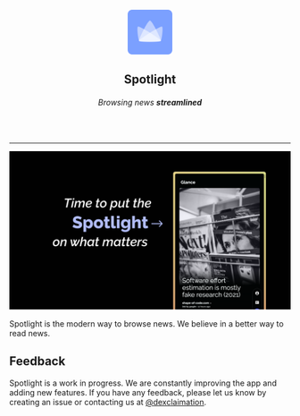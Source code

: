 <div align="center">
  <br />

  <img width="80" src="packages/web/static/spotlight-app.png">

  <h2>Spotlight</h2>

  <h6>Browsing news <b>streamlined</b></h6>

  <br/>
</div>

---

<img src="packages/web/static/banner/welcome.png">

Spotlight is the modern way to browse news. We believe in a better way to read news.

## Feedback

Spotlight is a work in progress. We are constantly improving the app and adding new features. If you have any feedback, please let us know by creating an issue or contacting us at [@dexclaimation](https://twitter.com/dexclaimation).
